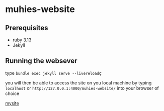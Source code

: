 # muhies-website

## Prerequisites

- ruby 3.13
- Jekyll

## Running the websever

type `bundle exec jekyll serve --livereload`ç



you will then be able to access the site on you local machine by typing `localhost` or `http://127.0.0.1:4000/muhies-website/`
into your browser of choice

<a href="https://muhie.github.io/muhies-website/">mysite</a>
